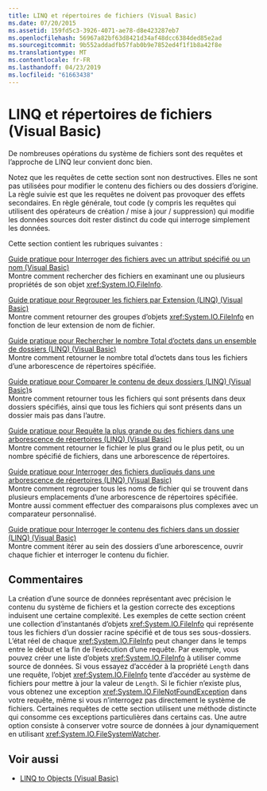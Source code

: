 ```yaml
---
title: LINQ et répertoires de fichiers (Visual Basic)
ms.date: 07/20/2015
ms.assetid: 159fd5c3-3926-4071-ae78-d8e423287eb7
ms.openlocfilehash: 56967a82bf63d8421d34af48dcc6384ded85e2ad
ms.sourcegitcommit: 9b552addadfb57fab0b9e7852ed4f1f1b8a42f8e
ms.translationtype: MT
ms.contentlocale: fr-FR
ms.lasthandoff: 04/23/2019
ms.locfileid: "61663438"
---
```

# <a name="linq-and-file-directories-visual-basic"></a>LINQ et répertoires de fichiers (Visual Basic)
De nombreuses opérations du système de fichiers sont des requêtes et l’approche de LINQ leur convient donc bien.  
  
 Notez que les requêtes de cette section sont non destructives. Elles ne sont pas utilisées pour modifier le contenu des fichiers ou des dossiers d’origine. La règle suivie est que les requêtes ne doivent pas provoquer des effets secondaires. En règle générale, tout code (y compris les requêtes qui utilisent des opérateurs de création / mise à jour / suppression) qui modifie les données sources doit rester distinct du code qui interroge simplement les données.  
  
 Cette section contient les rubriques suivantes :  
  
 [Guide pratique pour Interroger des fichiers avec un attribut spécifié ou un nom (Visual Basic)](../../../../visual-basic/programming-guide/concepts/linq/how-to-query-for-files-with-a-specified-attribute-or-name.md)  
 Montre comment rechercher des fichiers en examinant une ou plusieurs propriétés de son objet <xref:System.IO.FileInfo>.  
  
 [Guide pratique pour Regrouper les fichiers par Extension (LINQ) (Visual Basic)](../../../../visual-basic/programming-guide/concepts/linq/how-to-group-files-by-extension-linq.md)  
 Montre comment retourner des groupes d’objets <xref:System.IO.FileInfo> en fonction de leur extension de nom de fichier.  
  
 [Guide pratique pour Rechercher le nombre Total d’octets dans un ensemble de dossiers (LINQ) (Visual Basic)](../../../../visual-basic/programming-guide/concepts/linq/how-to-query-for-the-total-number-of-bytes-in-a-set-of-folders.md)  
 Montre comment retourner le nombre total d’octets dans tous les fichiers d’une arborescence de répertoires spécifiée.  
  
 [Guide pratique pour Comparer le contenu de deux dossiers (LINQ) (Visual Basic)](../../../../visual-basic/programming-guide/concepts/linq/how-to-compare-the-contents-of-two-folders-linq.md)s  
 Montre comment retourner tous les fichiers qui sont présents dans deux dossiers spécifiés, ainsi que tous les fichiers qui sont présents dans un dossier mais pas dans l’autre.  
  
 [Guide pratique pour Requête la plus grande ou des fichiers dans une arborescence de répertoires (LINQ) (Visual Basic)](../../../../visual-basic/programming-guide/concepts/linq/how-to-query-for-the-largest-file-or-files-in-a-directory-tree.md)  
 Montre comment retourner le fichier le plus grand ou le plus petit, ou un nombre spécifié de fichiers, dans une arborescence de répertoires.  
  
 [Guide pratique pour Interroger des fichiers dupliqués dans une arborescence de répertoires (LINQ) (Visual Basic)](../../../../visual-basic/programming-guide/concepts/linq/how-to-query-for-duplicate-files-in-a-directory-tree-linq.md)  
 Montre comment regrouper tous les noms de fichier qui se trouvent dans plusieurs emplacements d’une arborescence de répertoires spécifiée. Montre aussi comment effectuer des comparaisons plus complexes avec un comparateur personnalisé.  
  
 [Guide pratique pour Interroger le contenu des fichiers dans un dossier (LINQ) (Visual Basic)](../../../../visual-basic/programming-guide/concepts/linq/how-to-query-the-contents-of-files-in-a-folder-linq.md)  
 Montre comment itérer au sein des dossiers d’une arborescence, ouvrir chaque fichier et interroger le contenu du fichier.  
  
## <a name="comments"></a>Commentaires  
 La création d’une source de données représentant avec précision le contenu du système de fichiers et la gestion correcte des exceptions induisent une certaine complexité. Les exemples de cette section créent une collection d’instantanés d’objets <xref:System.IO.FileInfo> qui représente tous les fichiers d’un dossier racine spécifié et de tous ses sous-dossiers. L’état réel de chaque <xref:System.IO.FileInfo> peut changer dans le temps entre le début et la fin de l’exécution d’une requête. Par exemple, vous pouvez créer une liste d’objets <xref:System.IO.FileInfo> à utiliser comme source de données. Si vous essayez d’accéder à la propriété `Length` dans une requête, l’objet <xref:System.IO.FileInfo> tente d’accéder au système de fichiers pour mettre à jour la valeur de `Length`. Si le fichier n’existe plus, vous obtenez une exception <xref:System.IO.FileNotFoundException> dans votre requête, même si vous n’interrogez pas directement le système de fichiers. Certaines requêtes de cette section utilisent une méthode distincte qui consomme ces exceptions particulières dans certains cas. Une autre option consiste à conserver votre source de données à jour dynamiquement en utilisant <xref:System.IO.FileSystemWatcher>.  
  
## <a name="see-also"></a>Voir aussi

- [LINQ to Objects (Visual Basic)](../../../../visual-basic/programming-guide/concepts/linq/linq-to-objects.md)
